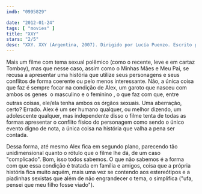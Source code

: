 ```yaml
---
imdb: "0995829"

date: "2012-01-24"
tags: [ "movies" ]
title: "XXY"
stars: "2/5"
desc: "XXY. XXY (Argentina, 2007). Dirigido por Lucía Puenzo. Escrito por Lucía Puenzo, Sergio Bizzio. Com Ricardo Darín, Valeria Bertuccelli, Germán Palacios, Carolina Pelleritti, Martín Piroyansky, Inés Efron, Guillermo Angelelli, César Troncoso, Jean Pierre Reguerraz."
---
```

Mais um filme com tema sexual polêmico (como o recente, leve e em cartaz Tomboy), mas que nesse caso, assim como o Minhas Mães e Meu Pai, se recusa a apresentar uma história que utilize seus personagens e seus conflitos de forma coerente ou pelo menos interessante. Não, a única coisa que faz é sempre focar na condição de Alex, um garoto que nasceu com ambos os genes  o masculino e o feminino , o que faz com que, entre outras coisas, ele/ela tenha ambos os órgãos sexuais. Uma aberração, certo? Errado. Alex é um ser humano qualquer, ou melhor dizendo, um adolescente qualquer, mas independente disso o filme tenta de todas as formas apresentar o conflito físico do personagem como sendo o único evento digno de nota, a única coisa na história que valha a pena ser contada.

Dessa forma, até mesmo Alex fica em segundo plano, parecendo tão unidimensional quanto o rótulo que o filme lhe dá, de um caso "complicado". Bom, isso todos sabemos. O que não sabemos é a forma com que essa condição é tratada em família e amigos, coisa que a própria história fica muito aquém, mais uma vez se contendo aos estereótipos e a piadinhas sexistas que além de não engrandecer o tema, o simplifica ("ufa, pensei que meu filho fosse viado").

